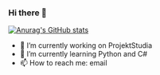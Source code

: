 ### Hi there 👋
[![Anurag's GitHub stats](https://github-readme-stats.vercel.app/api?username=jakubwirfel)](https://github.com/anuraghazra/github-readme-stats)

- 🔭 I’m currently working on ProjektStudia
- 🌱 I’m currently learning Python and C#
- 📫 How to reach me: email
<!--
**jakubwirfel/jakubwirfel** is a ✨ _special_ ✨ repository because its `README.md` (this file) appears on your GitHub profile.

Here are some ideas to get you started:

- 👯 I’m looking to collaborate on ...
- 🤔 I’m looking for help with ...
- 💬 Ask me about ...
- 📫 How to reach me: ...
- 😄 Pronouns: ...
- ⚡ Fun fact: ...
-->
